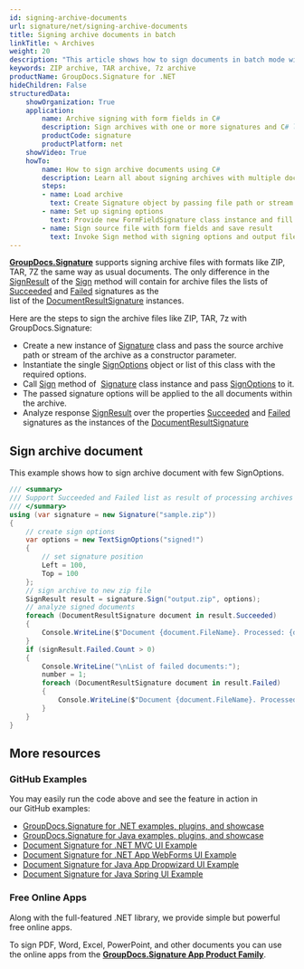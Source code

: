 ```yaml
---
id: signing-archive-documents
url: signature/net/signing-archive-documents
title: Signing archive documents in batch
linkTitle: ✎ Archives
weight: 20
description: "This article shows how to sign documents in batch mode within the archive files with one or multiple electronic signatures"
keywords: ZIP archive, TAR archive, 7z archive
productName: GroupDocs.Signature for .NET
hideChildren: False
structuredData:
    showOrganization: True
    application:    
        name: Archive signing with form fields in C#    
        description: Sign archives with one or more signatures and C# language by GroupDocs.Signature for .NET APIs
        productCode: signature
        productPlatform: net 
    showVideo: True
    howTo:
        name: How to sign archive documents using C# 
        description: Learn all about signing archives with multiple documents in C#
        steps:
        - name: Load archive 
          text: Create Signature object by passing file path or stream as a constructor parameter.
        - name: Set up signing options 
          text: Provide new FormFieldSignature class instance and fill all demanded data.
        - name: Sign source file with form fields and save result 
          text: Invoke Sign method with signing options and output file path or stream.
---
```

[**GroupDocs.Signature**](https://products.groupdocs.com/signature/net) supports signing archive files with formats like ZIP, TAR, 7Z the same way as usual documents. The only difference in the [SignResult](https://reference.groupdocs.com/signature/net/groupdocs.signature.domain/signresult/) of the [Sign](https://reference.groupdocs.com/signature/net/groupdocs.signature/signature/sign/) method will contain for archive files the lists of [Succeeded](https://reference.groupdocs.com/signature/net/groupdocs.signature.domain/signresult/succeeded) and [Failed](https://reference.groupdocs.com/signature/net/groupdocs.signature.domain/signresult/failed) signatures as the  
list of the [DocumentResultSignature](https://reference.groupdocs.com/signature/net/groupdocs.signature.domain/documentresultsignature/) instances.

Here are the steps to sign the archive files like ZIP, TAR, 7z with GroupDocs.Signature:

* Create a new instance of [Signature](https://reference.groupdocs.com/signature/net/groupdocs.signature/signature) class and pass the source archive path or stream of the archive as a constructor parameter.
* Instantiate the single [SignOptions](https://reference.groupdocs.com/signature/net/groupdocs.signature.options/signoptions) object or list of this class with the required options.
* Call [Sign](https://reference.groupdocs.com/signature/net/groupdocs.signature/signature/sign/) method of  [Signature](https://reference.groupdocs.com/signature/net/groupdocs.signature/signature) class instance and pass [SignOptions](https://reference.groupdocs.com/signature/net/groupdocs.signature.options/signoptions) to it.
* The passed signature options will be applied to the all documents within the archive.
* Analyze response [SignResult](https://reference.groupdocs.com/signature/net/groupdocs.signature.domain/signresult/) over the properties [Succeeded](https://reference.groupdocs.com/signature/net/groupdocs.signature.domain/signresult/succeeded) and [Failed](https://reference.groupdocs.com/signature/net/groupdocs.signature.domain/signresult/failed) signatures as the instances of the [DocumentResultSignature](https://reference.groupdocs.com/signature/net/groupdocs.signature.domain/documentresultsignature/)

## Sign archive document

This example shows how to sign archive document with few SignOptions.

```csharp
/// <summary>
/// Support Succeeded and Failed list as result of processing archives
/// </summary>
using (var signature = new Signature("sample.zip"))
{
    // create sign options
    var options = new TextSignOptions("signed!")
    {
        // set signature position
        Left = 100,
        Top = 100
    };
    // sign archive to new zip file
    SignResult result = signature.Sign("output.zip", options);
    // analyze signed documents
    foreach (DocumentResultSignature document in result.Succeeded)
    {
        Console.WriteLine($"Document {document.FileName}. Processed: {document.ProcessingTime}, mls");
    }
    if (signResult.Failed.Count > 0)
    {
        Console.WriteLine("\nList of failed documents:");
        number = 1;
        foreach (DocumentResultSignature document in result.Failed)
        {
            Console.WriteLine($"Document {document.FileName}. Processed: {document.ProcessingTime}, mls");
        }
    }
}
```

## More resources

### GitHub Examples

You may easily run the code above and see the feature in action in our GitHub examples:

* [GroupDocs.Signature for .NET examples, plugins, and showcase](https://github.com/groupdocs-signature/GroupDocs.Signature-for-.NET)
* [GroupDocs.Signature for Java examples, plugins, and showcase](https://github.com/groupdocs-signature/GroupDocs.Signature-for-Java)
* [Document Signature for .NET MVC UI Example](https://github.com/groupdocs-signature/GroupDocs.Signature-for-.NET-MVC)
* [Document Signature for .NET App WebForms UI Example](https://github.com/groupdocs-signature/GroupDocs.Signature-for-.NET-WebForms)
* [Document Signature for Java App Dropwizard UI Example](https://github.com/groupdocs-signature/GroupDocs.Signature-for-Java-Dropwizard)
* [Document Signature for Java Spring UI Example](https://github.com/groupdocs-signature/GroupDocs.Signature-for-Java-Spring)

### Free Online Apps

Along with the full-featured .NET library, we provide simple but powerful free online apps.

To sign PDF, Word, Excel, PowerPoint, and other documents you can use the online apps from the **[GroupDocs.Signature App Product Family](https://products.groupdocs.app/signature/family)**.
